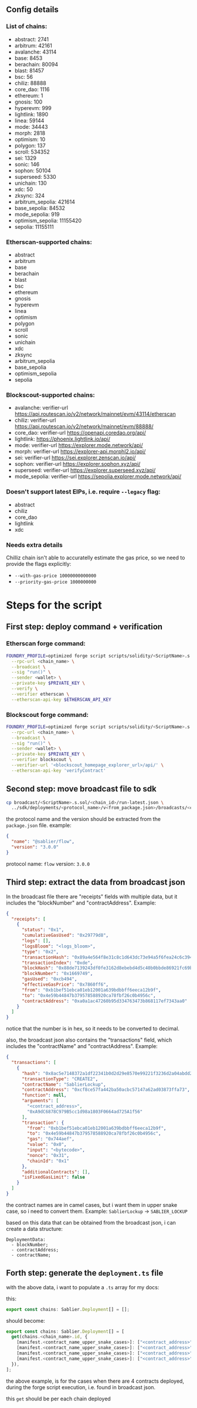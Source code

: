 ## Config details

### List of chains:

- abstract: 2741
- arbitrum: 42161
- avalanche: 43114
- base: 8453
- berachain: 80094
- blast: 81457
- bsc: 56
- chiliz: 88888
- core_dao: 1116
- ethereum: 1
- gnosis: 100
- hyperevm: 999
- lightlink: 1890
- linea: 59144
- mode: 34443
- morph: 2818
- optimism: 10
- polygon: 137
- scroll: 534352
- sei: 1329
- sonic: 146
- sophon: 50104
- superseed: 5330
- unichain: 130
- xdc: 50
- zksync: 324
- arbitrum_sepolia: 421614
- base_sepolia: 84532
- mode_sepolia: 919
- optimism_sepolia: 11155420
- sepolia: 11155111

### Etherscan-supported chains:

- abstract
- arbitrum
- base
- berachain
- blast
- bsc
- ethereum
- gnosis
- hyperevm
- linea
- optimism
- polygon
- scroll
- sonic
- unichain
- xdc
- zksync
- arbitrum_sepolia
- base_sepolia
- optimism_sepolia
- sepolia

### Blockscout-supported chains:

- avalanche: verifier-url https://api.routescan.io/v2/network/mainnet/evm/43114/etherscan
- chiliz: verifier-url https://api.routescan.io/v2/network/mainnet/evm/88888/
- core_dao: verifier-url https://openapi.coredao.org/api/
- lightlink: https://phoenix.lightlink.io/api/
- mode: verifier-url https://explorer.mode.network/api/
- morph: verifier-url https://explorer-api.morphl2.io/api/
- sei: verifier-url https://sei.explorer.zenscan.io/api/
- sophon: verifier-url https://explorer.sophon.xyz/api/
- superseed: verifier-url https://explorer.superseed.xyz/api/
- mode_sepolia: verifier-url https://sepolia.explorer.mode.network/api/

### Doesn't support latest EIPs, i.e. require `--legacy` flag:

- abstract
- chiliz
- core_dao
- lightlink
- xdc

### Needs extra details

Chilliz chain isn't able to accuratelly estimate the gas price, so we need to provide the flags explicitly:

- `--with-gas-price 10000000000000`
- `--priority-gas-price 1000000000`

# Steps for the script

## First step: deploy command + verification

### Etherscan forge command:

```sh
FOUNDRY_PROFILE=optimized forge script scripts/solidity/<ScriptName>.s.sol:ContractName \
  --rpc-url <chain_name> \
  --broadcast \
  --sig "run()" \
  --sender <wallet> \
  --private-key $PRIVATE_KEY \
  --verify \
  --verifier etherscan \
  --etherscan-api-key $ETHERSCAN_API_KEY
```

### Blockscout forge command:

```sh
FOUNDRY_PROFILE=optimized forge script scripts/solidity/<ScriptName>.s.sol:ContractName \
  --rpc-url <chain_name> \
  --broadcast \
  --sig "run()" \
  --sender <wallet> \
  --private-key $PRIVATE_KEY \
  --verifier blockscout \
  --verifier-url '<blockscout_homepage_explorer_url>/api/' \
  --etherscan-api-key 'verifyContract'
```

## Second step: move broadcast file to sdk

```sh
cp broadcast/<ScriptName>.s.sol/<chain_id>/run-latest.json \
  ../sdk/deployments/<protocol_name>/v<from_package.json>/broadcasts/<chain_name>.json
```

the protocol name and the version should be extracted from the `package.json` file. example:

```json
{
  "name": "@sablier/flow",
  "version": "3.0.0"
}
```

protocol name: `flow`
version: `3.0.0`

## Third step: extract the data from broadcast json

In the broadcast file there are "receipts" fields with multiple data, but it includes the "blockNumber" and "contractAddress". Example:

```json
{
  "receipts": [
    {
      "status": "0x1",
      "cumulativeGasUsed": "0x29779d8",
      "logs": [],
      "logsBloom": "<logs_bloom>",
      "type": "0x2",
      "transactionHash": "0x89a4e564f8e31c8c1d643dc73e94a5f6fea24c6c3941ddefd2d7c451416c9c8c",
      "transactionIndex": "0xde",
      "blockHash": "0x88de7139243df0fe3162d8ebebd4d5c40b0bbde86921fc69b8ac7c96a3245f69",
      "blockNumber": "0x1669749",
      "gasUsed": "0xcb494",
      "effectiveGasPrice": "0x7860ff6",
      "from": "0xb1bef51ebca01eb12001a639bdbbff6eeca12b9f",
      "to": "0x4e59b44847b379578588920ca78fbf26c0b4956c",
      "contractAddress": "0xa0a1ac47260b95d334763473b868117ef7343aa0"
    }
  ]
}
```

notice that the number is in hex, so it needs to be converted to decimal.

also, the broadcast json also contains the "transactions" field, which includes the "contractName" and "contractAddress". Example:

```json
{
  "transactions": [
    {
      "hash": "0x8ac5e7148372a1df22341b0d2d29e8570e99221f3236d2a04abdd28aa4e1335e",
      "transactionType": "CREATE2",
      "contractName": "SablierLockup",
      "contractAddress": "0xcf8ce57fa442ba50acbc57147a62ad03873ffa73",
      "function": null,
      "arguments": [
        "<contract_address>",
        "0xA9dC6878C979B5cc1d98a1803F0664ad725A1f56"
      ],
      "transaction": {
        "from": "0xb1bef51ebca01eb12001a639bdbbff6eeca12b9f",
        "to": "0x4e59b44847b379578588920ca78fbf26c0b4956c",
        "gas": "0x744aef",
        "value": "0x0",
        "input": "<bytecode>",
        "nonce": "0x31",
        "chainId": "0x1"
      },
      "additionalContracts": [],
      "isFixedGasLimit": false
    }
  ]
}
```

the contract names are in camel cases, but i want them in upper snake case, so i need to convert them. Example: `SablierLockup` -> `SABLIER_LOCKUP`

based on this data that can be obtained from the broadcast json, i can create a data structure:

```
DeploymentData:
  - blockNumber;
  - contractAddress;
  - contractName;
```

## Forth step: generate the `deployment.ts` file

with the above data, i want to populate a `.ts` array for my docs:

this:

```typescript
export const chains: Sablier.Deployment[] = [];
```

should become:

```typescript
export const chains: Sablier.Deployment[] = [
  get(chains.<chain_name>.id, {
    [manifest.<contract_name_upper_snake_cases>]: ["<contract_address>", <block_number_deci_format>],
    [manifest.<contract_name_upper_snake_cases>]: ["<contract_address>", <block_number_deci_format>],
    [manifest.<contract_name_upper_snake_cases>]: ["<contract_address>", <block_number_deci_format>],
    [manifest.<contract_name_upper_snake_cases>]: ["<contract_address>", <block_number_deci_format>],
  }),
];
```

the above example, is for the cases when there are 4 contracts deployed, during the forge script execution, i.e. found in broadcast json.

this `get` should be per each chain deployed
